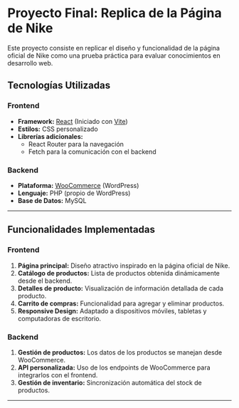 # Proyecto Final: Replica de la Página de Nike

Este proyecto consiste en replicar el diseño y funcionalidad de la página oficial de Nike como una prueba práctica para evaluar conocimientos en desarrollo web.

## Tecnologías Utilizadas

### Frontend
- **Framework:** [React](https://reactjs.org/) (Iniciado con [Vite](https://vitejs.dev/))
- **Estilos:** CSS personalizado
- **Librerías adicionales:** 
  - React Router para la navegación
  - Fetch para la comunicación con el backend

### Backend
- **Plataforma:** [WooCommerce](https://woocommerce.com/) (WordPress)
- **Lenguaje:** PHP (propio de WordPress)
- **Base de Datos:** MySQL

---

## Funcionalidades Implementadas

### Frontend
1. **Página principal:** Diseño atractivo inspirado en la página oficial de Nike.
2. **Catálogo de productos:** Lista de productos obtenida dinámicamente desde el backend.
3. **Detalles de producto:** Visualización de información detallada de cada producto.
4. **Carrito de compras:** Funcionalidad para agregar y eliminar productos.
5. **Responsive Design:** Adaptado a dispositivos móviles, tabletas y computadoras de escritorio.

### Backend
1. **Gestión de productos:** Los datos de los productos se manejan desde WooCommerce.
2. **API personalizada:** Uso de los endpoints de WooCommerce para integrarlos con el frontend.
3. **Gestión de inventario:** Sincronización automática del stock de productos.

---
